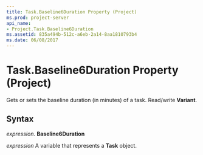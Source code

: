 ```yaml
---
title: Task.Baseline6Duration Property (Project)
ms.prod: project-server
api_name:
- Project.Task.Baseline6Duration
ms.assetid: 835a494b-512c-a6eb-2a14-8aa1810793b4
ms.date: 06/08/2017
---
```



# Task.Baseline6Duration Property (Project)

Gets or sets the baseline duration (in minutes) of a task. Read/write  **Variant**.


## Syntax

 _expression_. **Baseline6Duration**

 _expression_ A variable that represents a **Task** object.


